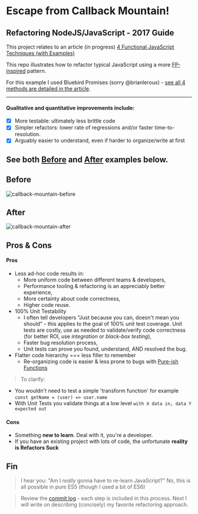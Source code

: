 # Escape from Callback Mountain!

## Refactoring NodeJS/JavaScript - 2017 Guide

This project relates to an article (in progress) [4 Functional JavaScript Techniques (with Examples)](https://github.com/justsml/blog/blob/master/_posts/functional-javascript-with-composition.md)

This repo illustrates how to refactor typical JavaScript using a more [FP-inspired](https://en.wikipedia.org/wiki/Functional_programming) pattern.

For this example I used Bluebird Promises (sorry @brianleroux) - [see all 4 methods are detailed in the article](https://github.com/justsml/blog/blob/master/_posts/functional-javascript-with-composition.md#part-2-four-composition-techniques-with-examples).

----------

#### Qualitative and quantitative improvements include:

- [x] More testable: ultimately less brittle code
- [x] Simpler refactors: lower rate of regressions and/or faster time-to-resolution.
- [x] Arguably easier to understand, even if harder to organize/write at first

## See both [Before](#before) and [After](#after) examples below.

## Before

![callback-mountain-before](https://cloud.githubusercontent.com/assets/397632/25775652/5e49b444-3267-11e7-937c-8b786da9314a.png)

## After

![callback-mountain-after](https://cloud.githubusercontent.com/assets/397632/25775651/5e499aae-3267-11e7-8f08-2150730189b4.png)

## Pros & Cons

#### Pros

* Less ad-hoc code results in:
  * More uniform code between different teams & developers,
  * Performance tooling & refactoring is an appreciably better experience,
  * More certainty about code correctness,
  * Higher code reuse.
* 100% Unit Testability
  * I often tell developers "Just because you can, doesn't mean you should" - this applies to the goal of 100% unit test coverage. Unit tests are costly, use as needed to validate/verify code correctness (for better ROI, use _integration_ or _black-box testing_),
  * Faster bug resolution process,
  * Unit tests can prove you found, understand, AND resolved the bug.
* Flatter code hierarchy === less filler to remember
  * Re-organizing code is easier & less prone to bugs with [Pure-ish Functions](https://en.wikipedia.org/wiki/Pure_function)

> To clarify:
* You wouldn't need to test a simple 'transform function' for example `const getName = (user) => user.name`
* With Unit Tests you validate things at a low level `with X data in, data Y expected out`
  

#### Cons

* Something **new to learn**. Deal with it, you're a developer.
* If you have an existing project with lots of code, the unfortunate **reality is Refactors Suck**



## Fin

> I hear you: "Am I _really_ gonna have to re-learn JavaScript?"
No, this is all possible in pure ES5 (though I used a bit of ES6)

> Review the [commit log](https://github.com/justsml/escape-from-callback-mountain/commits/master) - each step is included in this process. Next I will write on describing (concisely) my favorite refactoring approach.

